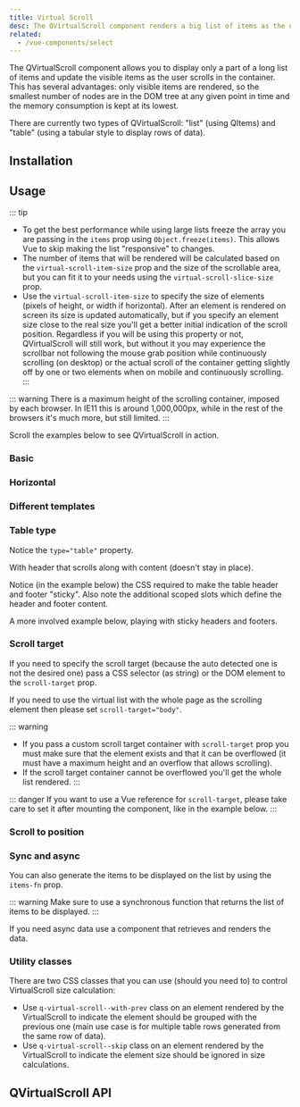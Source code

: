 ```yaml
---
title: Virtual Scroll
desc: The QVirtualScroll component renders a big list of items as the user scrolls in the container, keeping DOM tree clean and eating the lowest amount of memory possible.
related:
  - /vue-components/select
---
```


The QVirtualScroll component allows you to display only a part of a long list of items and update the visible items as the user scrolls in the container. This has several advantages: only visible items are rendered, so the smallest number of nodes are in the DOM tree at any given point in time and the memory consumption is kept at its lowest.

There are currently two types of QVirtualScroll: "list" (using QItems) and "table" (using a tabular style to display rows of data).


## Installation
<doc-installation components="QVirtualScroll" />

## Usage

::: tip
* To get the best performance while using large lists freeze the array you are passing in the `items` prop using `Object.freeze(items)`. This allows Vue to skip making the list "responsive" to changes.
* The number of items that will be rendered will be calculated based on the `virtual-scroll-item-size` prop and the size of the scrollable area, but you can fit it to your needs using the `virtual-scroll-slice-size` prop.
* Use the `virtual-scroll-item-size` to specify the size of elements (pixels of height, or width if horizontal). After an element is rendered on screen its size is updated automatically, but if you specify an element size close to the real size you'll get a better initial indication of the scroll position. Regardless if you will be using this property or not, QVirtualScroll will still work, but without it you may experience the scrollbar not following the mouse grab position while continuously scrolling (on desktop) or the actual scroll of the container getting slightly off by one or two elements when on mobile and continuously scrolling.
:::

::: warning
There is a maximum height of the scrolling container, imposed by each browser. In IE11 this is around 1,000,000px, while in the rest of the browsers it's much more, but still limited.
:::

Scroll the examples below to see QVirtualScroll in action.

### Basic

<doc-example title="Basic" file="QVirtualScroll/Basic" />

### Horizontal

<doc-example title="Horizontal" file="QVirtualScroll/BasicHorizontal" />

### Different templates

<doc-example title="Different templates for items" file="QVirtualScroll/VariousContent" />

<doc-example title="Different templates for horizontal items" file="QVirtualScroll/VariousContentHorizontal" />

### Table type

Notice the `type="table"` property.

<doc-example title="Basic table" file="QVirtualScroll/TableBasic" />


With header that scrolls along with content (doesn't stay in place).

<doc-example title="Table with scrolling header/footer" file="QVirtualScroll/TableBasicHeader" />

Notice (in the example below) the CSS required to make the table header and footer "sticky". Also note the additional scoped slots which define the header and footer content.

<doc-example title="Sticky headers table" file="QVirtualScroll/TableSticky" />

A more involved example below, playing with sticky headers and footers.

<doc-example title="Playing with sticky headers" file="QVirtualScroll/TableSticky2" />

### Scroll target

If you need to specify the scroll target (because the auto detected one is not the desired one) pass a CSS selector (as string) or the DOM element to the `scroll-target` prop.

If you need to use the virtual list with the whole page as the scrolling element then please set  `scroll-target="body"`.

::: warning
* If you pass a custom scroll target container with `scroll-target` prop you must make sure that the element exists and that it can be overflowed (it must have a maximum height and an overflow that allows scrolling).
* If the scroll target container cannot be overflowed you'll get the whole list rendered.
:::

::: danger
If you want to use a Vue reference for `scroll-target`, please take care to set it after mounting the component, like in the example below.
:::

<doc-example title="Custom scroll target by id" file="QVirtualScroll/ScrollTargetId" />

<doc-example title="Custom scroll target by ref" file="QVirtualScroll/ScrollTargetRef" />

<doc-example title="Using QScrollArea" file="QVirtualScroll/ScrollArea" />

### Scroll to position

<doc-example title="Scroll to position" file="QVirtualScroll/ScrollTo" />

### Sync and async

You can also generate the items to be displayed on the list by using the `items-fn` prop.

::: warning
Make sure to use a synchronous function that returns the list of items to be displayed.
:::

If you need async data use a component that retrieves and renders the data.

<doc-example title="Generate items on the fly" file="QVirtualScroll/GenerateItems" />

### Utility classes

There are two CSS classes that you can use (should you need to) to control VirtualScroll size calculation:
* Use `q-virtual-scroll--with-prev` class on an element rendered by the VirtualScroll to indicate the element should be grouped with the previous one (main use case is for multiple table rows generated from the same row of data).
* Use `q-virtual-scroll--skip` class on an element rendered by the VirtualScroll to indicate the element size should be ignored in size calculations.

<doc-example title="Virtual scroll with multiple rows for a data row" file="QTable/VirtscrollMultipleRows" />

<doc-example title="Virtual scroll with expansion model" file="QTable/VirtscrollExpandedRow" />

## QVirtualScroll API
<doc-api file="QVirtualScroll" />
